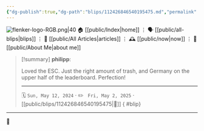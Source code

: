 ```yaml
---
{"dg-publish":true,"dg-path":"blips/112426846540195475.md","permalink":"/blips/112426846540195475/","title":"philipp on mastodon @ 2024-05-12"}
---
```



<div class="transclusion internal-embed is-loaded"><div class="markdown-embed">




![flenker-logo-RGB.png|40](/img/user/attachments/flenker-logo-RGB.png)
🏠 [[public/Index\|home]]  ⋮ 🗣️ [[public/all-blips\|blips]] ⋮  📝 [[public/All Articles\|articles]]  ⋮ 🕰️ [[public/now\|now]] ⋮ 🪪 [[public/About Me\|about me]]


</div></div>


> [!summary] **philipp**:
>
> Loved the ESC. Just the right amount of trash, and Germany on the upper half of the leaderboard. Perfection!
> - - -
>
> 🗓️ <code>Sun, May 12, 2024</code>  · ✏️ <code> Fri, May 2, 2025</code>  · [[public/blips/112426846540195475\|🔗]]
{ #blip}


- - -

 👾
